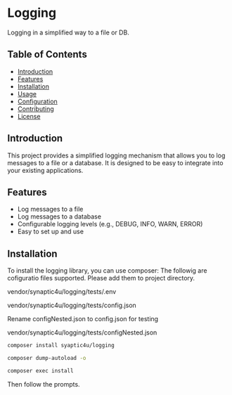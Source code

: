 # Logging

Logging in a simplified way to a file or DB.

## Table of Contents

- [Introduction](#introduction)
- [Features](#features)
- [Installation](#installation)
- [Usage](#usage)
- [Configuration](#configuration)
- [Contributing](#contributing)
- [License](#license)

## Introduction

This project provides a simplified logging mechanism that allows you to log messages to a file or a database. It is designed to be easy to integrate into your existing applications.

## Features

- Log messages to a file
- Log messages to a database
- Configurable logging levels (e.g., DEBUG, INFO, WARN, ERROR)
- Easy to set up and use

## Installation

To install the logging library, you can use composer:
The followig are cofiguratio files supported.
Please add them to project directory.

vendor/synaptic4u/logging/tests/.env

vendor/synaptic4u/logging/tests/config.json

Rename configNested.json to config.json for testing

vendor/synaptic4u/logging/tests/configNested.json

```bash
composer install syaptic4u/logging

composer dump-autoload -o

composer exec install
```
Then follow the prompts.

